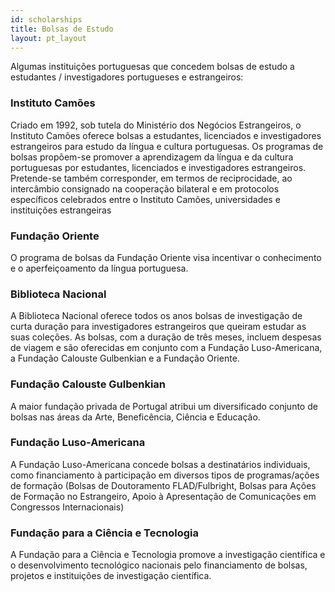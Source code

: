 ```yaml
---
id: scholarships
title: Bolsas de Estudo
layout: pt_layout
---
```


Algumas instituições portuguesas que concedem bolsas de estudo a estudantes / investigadores portugueses e estrangeiros:

### Instituto Camões
Criado em 1992, sob tutela do Ministério dos Negócios Estrangeiros, o Instituto Camões oferece bolsas a estudantes, licenciados e investigadores estrangeiros para estudo da língua e cultura portuguesas. Os programas de bolsas propõem-se promover a aprendizagem da língua e da cultura portuguesas por estudantes, licenciados e investigadores estrangeiros. Pretende-se também corresponder, em termos de reciprocidade, ao intercâmbio consignado na cooperação bilateral e em protocolos específicos celebrados entre o Instituto Camões, universidades e instituições estrangeiras


### Fundação Oriente
O programa de bolsas da Fundação Oriente visa incentivar o conhecimento e o aperfeiçoamento da língua portuguesa.

### Biblioteca Nacional
A Biblioteca Nacional oferece todos os anos bolsas de investigação de curta duração para investigadores estrangeiros que queiram estudar as suas coleções. As bolsas, com a duração de três meses, incluem despesas de viagem e são oferecidas em conjunto com a Fundação Luso-Americana, a Fundação Calouste Gulbenkian e a Fundação Oriente.

### Fundação Calouste Gulbenkian
A maior fundação privada de Portugal atribui um diversificado conjunto de bolsas nas áreas da Arte, Beneficência, Ciência e Educação.

### Fundação Luso-Americana
A Fundação Luso-Americana concede bolsas a destinatários individuais, como financiamento à participação em diversos tipos de programas/ações de formação (Bolsas de Doutoramento FLAD/Fulbright, Bolsas para Ações de Formação no Estrangeiro, Apoio à Apresentação de Comunicações em Congressos Internacionais) 

### Fundação para a Ciência e Tecnologia
A Fundação para a Ciência e Tecnologia promove a investigação científica e o desenvolvimento tecnológico nacionais pelo financiamento de bolsas, projetos e instituições de investigação científica.
